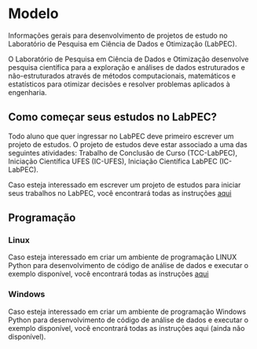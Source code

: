 # Modelo
Informações gerais para desenvolvimento de projetos de estudo no Laboratório de Pesquisa em Ciência de Dados e Otimização (LabPEC).

O Laboratório de Pesquisa em Ciência de Dados e Otimização desenvolve pesquisa científica para a exploração e análises de dados estruturados e não-estruturados através de métodos computacionais, matemáticos e estatísticos para otimizar decisões e resolver problemas aplicados à engenharia.

## Como começar seus estudos no LabPEC?
Todo aluno que quer ingressar no LabPEC deve primeiro escrever um projeto de estudos. O projeto de estudos deve estar associado a uma das seguintes atividades: Trabalho de Conclusão de Curso (TCC-LabPEC), Iniciação Científica UFES (IC-UFES), Iniciação Científica LabPEC (IC-LabPEC).


Caso esteja interessado em escrever um projeto de estudos para iniciar seus trabalhos no LabPEC, você encontrará todas as instruções [aqui](ProjetoEstudos/README.md)

## Programação
### Linux
Caso esteja interessado em criar um ambiente de programação LINUX Python para desenvolvimento de código de análise de dados e executar o exemplo disponível, você encontrará todas as instruções [aqui](https://github.com/LabPEC/Modelo/blob/main/Linux/INSTALL.md)

### Windows
Caso esteja interessado em criar um ambiente de programação Windows Python para desenvolvimento de código de análise de dados e executar o exemplo disponível, você encontrará todas as instruções aqui (ainda não disponível).
